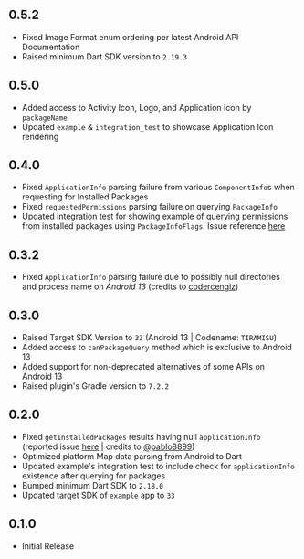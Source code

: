 ## 0.5.2

* Fixed Image Format enum ordering per latest Android API Documentation
* Raised minimum Dart SDK version to `2.19.3`

## 0.5.0

* Added access to Activity Icon, Logo, and Application Icon by `packageName`
* Updated `example` & `integration_test` to showcase Application Icon rendering

## 0.4.0

* Fixed `ApplicationInfo` parsing failure from various `ComponentInfo`s when requesting for Installed Packages
* Fixed `requestedPermissions` parsing failure on querying `PackageInfo`
* Updated integration test for showing example of querying permissions from installed packages using `PackageInfoFlags`. Issue reference [here](https://github.com/nsNeruno/android_package_manager/issues/4)

## 0.3.2

* Fixed `ApplicationInfo` parsing failure due to possibly null directories and process name on *Android 13* (credits to [codercengiz](https://github.com/codercengiz))

## 0.3.0

* Raised Target SDK Version to `33` (Android 13 | Codename: `TIRAMISU`)
* Added access to `canPackageQuery` method which is exclusive to Android 13
* Added support for non-deprecated alternatives of some APIs on Android 13
* Raised plugin's Gradle version to `7.2.2`

## 0.2.0

* Fixed `getInstalledPackages` results having null `applicationInfo` (reported issue [here](https://github.com/nsNeruno/android_package_manager/issues/1) | credits to [@pablo8899](https://github.com/pablo8899))
* Optimized platform Map data parsing from Android to Dart
* Updated example's integration test to include check for `applicationInfo` existence after 
querying for packages
* Bumped minimum Dart SDK to `2.18.0`
* Updated target SDK of `example` app to `33`

## 0.1.0

* Initial Release
